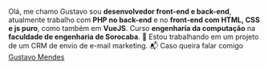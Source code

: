 Olá, me chamo Gustavo sou **desenvolvedor front-end e back-end**, atualmente trabalho com **PHP no back-end** e no **front-end com HTML, CSS e js puro**, como também em **VueJS**.
Curso **engenharia da computação** na **faculdade de engenharia de Sorocaba**.
🔭 Estou trabalhando em um projeto de um CRM de envio de e-mail marketing.
📬 Caso queira falar comigo [Gustavo Mendes](mailto:gustamms@hotmail.com?subject=[GitHub]%20Source%20Han%20Sans)

<!--
**gustamms/gustamms** is a ✨ _special_ ✨ repository because its `README.md` (this file) appears on your GitHub profile.

Here are some ideas to get you started:

- 🔭 I’m currently working on ...
- 🌱 I’m currently learning ...
- 👯 I’m looking to collaborate on ...
- 🤔 I’m looking for help with ...
- 💬 Ask me about ...
- 📫 How to reach me: ...
- 😄 Pronouns: ...
- ⚡ Fun fact: ...
-->
